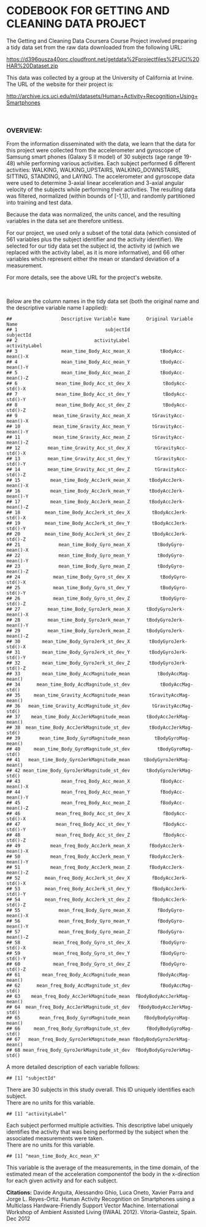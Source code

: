 CODEBOOK FOR GETTING AND CLEANING DATA PROJECT
========================================================

The Getting and Cleaning Data Coursera Course Project involved preparing a tidy data set from the raw data downloaded from the following URL:

https://d396qusza40orc.cloudfront.net/getdata%2Fprojectfiles%2FUCI%20HAR%20Dataset.zip

This data was collected by a group at the University of California at Irvine.  The URL of the website for their project is:

http://archive.ics.uci.edu/ml/datasets/Human+Activity+Recognition+Using+Smartphones

<br/>

<h3>OVERVIEW:</h3>  
From the information disseminated with the data, we learn that the data for this project were collected from the accelerometer and gyroscope of Samsung smart phones (Galaxy S II model) of 30 subjects (age range 19-48) while performing various activities.  Each subject performed 6 different activities: WALKING, WALKING_UPSTAIRS, WALKING_DOWNSTAIRS, SITTING, STANDING, and LAYING.  The accelerometer and gyroscope data were used to determine 3-axial linear acceleration and 3-axial angular velocity of the subjects while performing their activities.  The resulting data was filtered, normalized (within bounds of [-1,1]), and randomly partitioned into training and test data.

Because the data was normalized, the units cancel, and the resulting variables in the data set are therefore unitless.

For our project, we used only a subset of the total data (which consisted of 561 variables plus the subject identifier and the activity identifier).  We selected for our tidy data set the subject id, the activity id (which we replaced with the activity label, as it is more informative), and 66 other variables which represent either the mean or standard deviation of a measurement.

For more details, see the above URL for the project's website.  

<br/>

Below are the column names in the tidy data set (both the original name and the descriptive variable name I applied):


```
##                  Descriptive Variable Name      Original Variable Name
## 1                                subjectId                   subjectId
## 2                            activityLabel               activityLabel
## 3                mean_time_Body_Acc_mean_X           tBodyAcc-mean()-X
## 4                mean_time_Body_Acc_mean_Y           tBodyAcc-mean()-Y
## 5                mean_time_Body_Acc_mean_Z           tBodyAcc-mean()-Z
## 6              mean_time_Body_Acc_st_dev_X            tBodyAcc-std()-X
## 7              mean_time_Body_Acc_st_dev_Y            tBodyAcc-std()-Y
## 8              mean_time_Body_Acc_st_dev_Z            tBodyAcc-std()-Z
## 9             mean_time_Gravity_Acc_mean_X        tGravityAcc-mean()-X
## 10            mean_time_Gravity_Acc_mean_Y        tGravityAcc-mean()-Y
## 11            mean_time_Gravity_Acc_mean_Z        tGravityAcc-mean()-Z
## 12          mean_time_Gravity_Acc_st_dev_X         tGravityAcc-std()-X
## 13          mean_time_Gravity_Acc_st_dev_Y         tGravityAcc-std()-Y
## 14          mean_time_Gravity_Acc_st_dev_Z         tGravityAcc-std()-Z
## 15           mean_time_Body_AccJerk_mean_X       tBodyAccJerk-mean()-X
## 16           mean_time_Body_AccJerk_mean_Y       tBodyAccJerk-mean()-Y
## 17           mean_time_Body_AccJerk_mean_Z       tBodyAccJerk-mean()-Z
## 18         mean_time_Body_AccJerk_st_dev_X        tBodyAccJerk-std()-X
## 19         mean_time_Body_AccJerk_st_dev_Y        tBodyAccJerk-std()-Y
## 20         mean_time_Body_AccJerk_st_dev_Z        tBodyAccJerk-std()-Z
## 21              mean_time_Body_Gyro_mean_X          tBodyGyro-mean()-X
## 22              mean_time_Body_Gyro_mean_Y          tBodyGyro-mean()-Y
## 23              mean_time_Body_Gyro_mean_Z          tBodyGyro-mean()-Z
## 24            mean_time_Body_Gyro_st_dev_X           tBodyGyro-std()-X
## 25            mean_time_Body_Gyro_st_dev_Y           tBodyGyro-std()-Y
## 26            mean_time_Body_Gyro_st_dev_Z           tBodyGyro-std()-Z
## 27          mean_time_Body_GyroJerk_mean_X      tBodyGyroJerk-mean()-X
## 28          mean_time_Body_GyroJerk_mean_Y      tBodyGyroJerk-mean()-Y
## 29          mean_time_Body_GyroJerk_mean_Z      tBodyGyroJerk-mean()-Z
## 30        mean_time_Body_GyroJerk_st_dev_X       tBodyGyroJerk-std()-X
## 31        mean_time_Body_GyroJerk_st_dev_Y       tBodyGyroJerk-std()-Y
## 32        mean_time_Body_GyroJerk_st_dev_Z       tBodyGyroJerk-std()-Z
## 33        mean_time_Body_AccMagnitude_mean          tBodyAccMag-mean()
## 34      mean_time_Body_AccMagnitude_st_dev           tBodyAccMag-std()
## 35     mean_time_Gravity_AccMagnitude_mean       tGravityAccMag-mean()
## 36   mean_time_Gravity_AccMagnitude_st_dev        tGravityAccMag-std()
## 37    mean_time_Body_AccJerkMagnitude_mean      tBodyAccJerkMag-mean()
## 38  mean_time_Body_AccJerkMagnitude_st_dev       tBodyAccJerkMag-std()
## 39       mean_time_Body_GyroMagnitude_mean         tBodyGyroMag-mean()
## 40     mean_time_Body_GyroMagnitude_st_dev          tBodyGyroMag-std()
## 41   mean_time_Body_GyroJerkMagnitude_mean     tBodyGyroJerkMag-mean()
## 42 mean_time_Body_GyroJerkMagnitude_st_dev      tBodyGyroJerkMag-std()
## 43               mean_freq_Body_Acc_mean_X           fBodyAcc-mean()-X
## 44               mean_freq_Body_Acc_mean_Y           fBodyAcc-mean()-Y
## 45               mean_freq_Body_Acc_mean_Z           fBodyAcc-mean()-Z
## 46             mean_freq_Body_Acc_st_dev_X            fBodyAcc-std()-X
## 47             mean_freq_Body_Acc_st_dev_Y            fBodyAcc-std()-Y
## 48             mean_freq_Body_Acc_st_dev_Z            fBodyAcc-std()-Z
## 49           mean_freq_Body_AccJerk_mean_X       fBodyAccJerk-mean()-X
## 50           mean_freq_Body_AccJerk_mean_Y       fBodyAccJerk-mean()-Y
## 51           mean_freq_Body_AccJerk_mean_Z       fBodyAccJerk-mean()-Z
## 52         mean_freq_Body_AccJerk_st_dev_X        fBodyAccJerk-std()-X
## 53         mean_freq_Body_AccJerk_st_dev_Y        fBodyAccJerk-std()-Y
## 54         mean_freq_Body_AccJerk_st_dev_Z        fBodyAccJerk-std()-Z
## 55              mean_freq_Body_Gyro_mean_X          fBodyGyro-mean()-X
## 56              mean_freq_Body_Gyro_mean_Y          fBodyGyro-mean()-Y
## 57              mean_freq_Body_Gyro_mean_Z          fBodyGyro-mean()-Z
## 58            mean_freq_Body_Gyro_st_dev_X           fBodyGyro-std()-X
## 59            mean_freq_Body_Gyro_st_dev_Y           fBodyGyro-std()-Y
## 60            mean_freq_Body_Gyro_st_dev_Z           fBodyGyro-std()-Z
## 61        mean_freq_Body_AccMagnitude_mean          fBodyAccMag-mean()
## 62      mean_freq_Body_AccMagnitude_st_dev           fBodyAccMag-std()
## 63    mean_freq_Body_AccJerkMagnitude_mean  fBodyBodyAccJerkMag-mean()
## 64  mean_freq_Body_AccJerkMagnitude_st_dev   fBodyBodyAccJerkMag-std()
## 65       mean_freq_Body_GyroMagnitude_mean     fBodyBodyGyroMag-mean()
## 66     mean_freq_Body_GyroMagnitude_st_dev      fBodyBodyGyroMag-std()
## 67   mean_freq_Body_GyroJerkMagnitude_mean fBodyBodyGyroJerkMag-mean()
## 68 mean_freq_Body_GyroJerkMagnitude_st_dev  fBodyBodyGyroJerkMag-std()
```



A more detailed description of each variable follows:


```
## [1] "subjectId"
```


There are 30 subjects in this study overall.  This ID uniquely identifies each subject.  
There are no units for this variable.


```
## [1] "activityLabel"
```


Each subject performed multiple activities.  This descriptive label uniquely identifies the activity that was being performed by the subject when the associated measurements were taken.  
There are no units for this variable.


```
## [1] "mean_time_Body_Acc_mean_X"
```


This variable is the average of the measurements, in the time domain, of the estimated mean of the acceleration componentof the body in the x-direction for each given activity and for each subject.  











**Citations:**
Davide Anguita, Alessandro Ghio, Luca Oneto, Xavier Parra and Jorge L. Reyes-Ortiz. Human Activity Recognition on Smartphones using a Multiclass Hardware-Friendly Support Vector Machine. International Workshop of Ambient Assisted Living (IWAAL 2012). Vitoria-Gasteiz, Spain. Dec 2012
